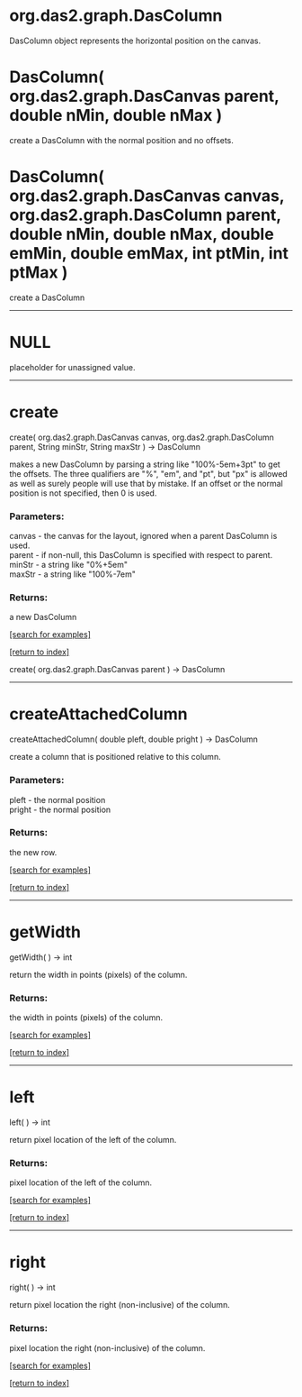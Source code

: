 # org.das2.graph.DasColumn

DasColumn object represents the horizontal position on the canvas.

# DasColumn( org.das2.graph.DasCanvas parent, double nMin, double nMax )
create a DasColumn with the normal position and no offsets.

# DasColumn( org.das2.graph.DasCanvas canvas, org.das2.graph.DasColumn parent, double nMin, double nMax, double emMin, double emMax, int ptMin, int ptMax )
create a DasColumn

***
<a name="NULL"></a>
# NULL

placeholder for unassigned value.

***
<a name="create"></a>
# create
create( org.das2.graph.DasCanvas canvas, org.das2.graph.DasColumn parent, String minStr, String maxStr ) &rarr; DasColumn

makes a new DasColumn by parsing a string like "100%-5em+3pt" to get the offsets.
 The three qualifiers are "%", "em", and "pt", but "px" is allowed as well 
 as surely people will use that by mistake.  If an offset or the normal position
 is not specified, then 0 is used.

### Parameters:
canvas - the canvas for the layout, ignored when a parent DasColumn is used.
<br>parent - if non-null, this DasColumn is specified with respect to parent.
<br>minStr - a string like "0%+5em"
<br>maxStr - a string like "100%-7em"

### Returns:
a new DasColumn

<a href="https://github.com/autoplot/dev/search?q=create&unscoped_q=create">[search for examples]</a>

<a href="https://github.com/autoplot/documentation/blob/master/javadoc/index-all.md">[return to index]</a>

create( org.das2.graph.DasCanvas parent ) &rarr; DasColumn<br>
***
<a name="createAttachedColumn"></a>
# createAttachedColumn
createAttachedColumn( double pleft, double pright ) &rarr; DasColumn

create a column that is positioned relative to this column.

### Parameters:
pleft - the normal position
<br>pright - the normal position

### Returns:
the new row.

<a href="https://github.com/autoplot/dev/search?q=createAttachedColumn&unscoped_q=createAttachedColumn">[search for examples]</a>

<a href="https://github.com/autoplot/documentation/blob/master/javadoc/index-all.md">[return to index]</a>

***
<a name="getWidth"></a>
# getWidth
getWidth(  ) &rarr; int

return the width in points (pixels) of the column.

### Returns:
the width in points (pixels) of the column.

<a href="https://github.com/autoplot/dev/search?q=getWidth&unscoped_q=getWidth">[search for examples]</a>

<a href="https://github.com/autoplot/documentation/blob/master/javadoc/index-all.md">[return to index]</a>

***
<a name="left"></a>
# left
left(  ) &rarr; int

return pixel location of the left of the column.

### Returns:
pixel location of the left of the column.

<a href="https://github.com/autoplot/dev/search?q=left&unscoped_q=left">[search for examples]</a>

<a href="https://github.com/autoplot/documentation/blob/master/javadoc/index-all.md">[return to index]</a>

***
<a name="right"></a>
# right
right(  ) &rarr; int

return pixel location the right (non-inclusive) of the column.

### Returns:
pixel location the right (non-inclusive) of the column.

<a href="https://github.com/autoplot/dev/search?q=right&unscoped_q=right">[search for examples]</a>

<a href="https://github.com/autoplot/documentation/blob/master/javadoc/index-all.md">[return to index]</a>

